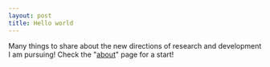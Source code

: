```yaml
---
layout: post
title: Hello world
---
```


Many things to share about the new directions of research and development I am pursuing! Check the "[about](/blog/about.md)" page for a start!
